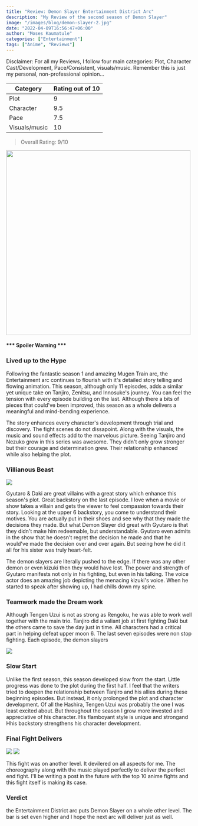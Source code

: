 ```yaml
---
title: "Review: Demon Slayer Entertainment District Arc"
description: "My Review of the second season of Demon Slayer"
image: "/images/blog/demon-slayer-2.jpg"
date: "2022-04-09T16:56:47+06:00"
author: "Moses Kaumatule"
categories: ["Entertainment"]
tags: ["Anime", "Reviews"]
---
```


<p class='red'>Disclaimer: For all my Reviews, I follow four main categories: Plot, Character Cast/Development, Pace/Consistent, visuals/music. Remember this is just my personal, non-professional opinion...</p>


Category | Rating out of 10
------------ | ------------
Plot | 9
Character | 9.5
Pace | 7.5
Visuals/music | 10

> Overall Rating: 9/10
<!-- <cite>My Rating</cite> -->

<a href="http://www.youtube.com/watch?feature=player_embedded&v=t6MXHczeEqc
" target="_blank" id="pointer"><img src="http://img.youtube.com/vi/t6MXHczeEqc/0.jpg" width="500" id="pointer"/></a>

<h4 id='spoiler'>*** Spoiler Warning ***</h4>

### Lived up to the Hype
Following the fantastic season 1 and amazing Mugen Train arc, the Entertainment arc continues to flourish with it's detailed story telling and flowing animation. This season, although only 11 episodes, adds a similar yet unique take on Tanjiro, Zenitsu, and Innosuke's journey. You can feel the tension with every episode building on the last. Although there a bits of pieces that could've been improved, this season as a whole delivers a meaningful and mind-bending experience. 

The story enhances every character's development through trial and discovery. The fight scenes do not dissapoint. Along with the visuals, the music and sound effects add to the marvelous picture. Seeing Tanjiro and Nezuko grow in this series was awesome. They didn't only grow stronger but their courage and determination grew. Their relationship enhanced while also helping the plot. 

### Villianous Beast

![](https://64.media.tumblr.com/acf0d95bedfc394161730377ec4a7782/21092516772cf431-66/s540x810/6301750cb4049a22597c012c33601eb60fad4180.gifv)

Gyutaro & Daki are great villains with a great story which enhance this season's plot. Great backstory on the last episode. I love when a movie or show takes a villain and gets the viewer to feel compassion towards their story. Looking at the upper 6 backstory, you come to understand their motives. You are actually put in their shoes and see why that they made the decisions they made. But what Demon Slayer did great with Gyutaro is that they didn't make him redeemable, but understandable. Gyutaro even admits in the show that he doesn't regret the decision he made and that he would've made the decision over and over again. But seeing how he did it all for his sister was truly heart-felt.

The demon slayers are literally pushed to the edge. If there was any other demon or even kizuki then they would have lost. The power and strength of Gyutaro manifests not only in his fighting, but even in his talking. The voice actor does an amazing job depicting the menacing kizuki's voice. When he started to speak after showing up, I had chills down my spine. 

### Teamwork made the Dream work
Although Tengen Uzui is not as strong as Rengoku, he was able to work well together with the main trio. Tanjiro did a valiant job at first fighting Daki but the others came to save the day just in time. All characters had a critical part in helping defeat upper moon 6. The last seven episodes were non stop fighting. Each episode, the demon slayers 

![](https://c.tenor.com/B2mEuogkQJ0AAAAd/demon-slayer-entertainment-district-arc.gif)

### Slow Start
Unlike the first season, this season developed slow from the start. Little progress was done to the plot during the first half. I feel that the writers tried to deepen the relationship between Tanjiro and his allies during these beginning episodes. But instead, it only prolonged the plot and character development. Of all the Hashira, Tengen Uzui was probably the one I was least excited about. But throughout the season I grow more invested and appreciative of his character. His flamboyant style is unique and strongand Hhis backstory strengthens his character development.

### Final Fight Delivers 
![](https://c.tenor.com/EcnF4BOPfYAAAAAd/demon-slayer-season2-tanjiro.gif)
![](https://qph.cf2.quoracdn.net/main-qimg-049c3478f9cf0c9002f68b8dc1d40a45)

This fight was on another level. It devilered on all aspects for me. The choreography along with the music played perfectly to deliver the perfect end fight. I'll be writing a post in the future with the top 10 anime fights and this fight itself is making its case. 

### Verdict
the Entertainment District arc puts Demon Slayer on a whole other level. The bar is set even higher and I hope the next arc will deliver just as well. 
